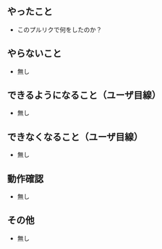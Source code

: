 ## やったこと

* このプルリクで何をしたのか？

## やらないこと

* 無し

## できるようになること（ユーザ目線）

* 無し

## できなくなること（ユーザ目線）

* 無し

## 動作確認

* 無し

## その他

* 無し
